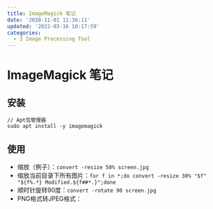 ```yaml
---
title: ImageMagick 笔记
date: '2020-11-01 11:36:11'
updated: '2022-03-16 10:17:59'
categories:
  - 3 Image Processing Tool
---
```

# ImageMagick 笔记

## 安装

```shell
// Apt包管理器
sudo apt install -y imagemagick
```

## 使用

- 缩放（例子）：`convert -resize 50% screen.jpg`
- 缩放当前目录下所有图片：`for f in *;do convert -resize 30% "$f" "${f%.*} Modified.${f##*.}";done`
- 顺时针旋转90度：`convert -rotate 90 screen.jpg`
- PNG格式转JPEG格式：
